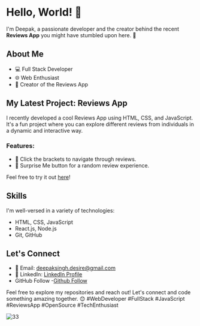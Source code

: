 # Hello, World! 👋

I'm Deepak, a passionate developer and the creator behind the recent **Reviews App** you might have stumbled upon here. 🚀

## About Me

- 💻 Full Stack Developer
- 🌐 Web Enthusiast
- 🚀 Creator of the Reviews App

## My Latest Project: Reviews App

I recently developed a cool Reviews App using HTML, CSS, and JavaScript. It's a fun project where you can explore different reviews from individuals in a dynamic and interactive way. 
### Features:

- 🔄 Click the brackets to navigate through reviews.
- 🎉 Surprise Me button for a random review experience.

Feel free to try it out [here](link-to-live-app)!

## Skills

I'm well-versed in a variety of technologies:

- HTML, CSS, JavaScript
- React.js, Node.js
- Git, GitHub


## Let's Connect



- 📧 Email: deepaksingh.desire@gmail.com
- 💼 LinkedIn: [ LinkedIn Profile](https://www.linkedin.com/in/codster-dev-9638b1205/)
- GitHub Follow -[Github Follow](https://github.com/codster15)

Feel free to explore my repositories and reach out! Let's connect and code something amazing together. 😊
#WebDeveloper #FullStack #JavaScript #ReviewsApp #OpenSource #TechEnthusiast

![33](https://github.com/codster15/Review--project/assets/127374043/45c1a024-82a0-4c3d-9531-d8c0724f2b62)

